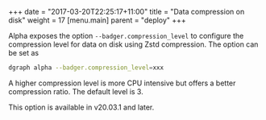 +++
date = "2017-03-20T22:25:17+11:00"
title = "Data compression on disk"
weight = 17
[menu.main]
    parent = "deploy"
+++

Alpha exposes the option `--badger.compression_level` to configure the compression
level for data on disk using Zstd compression. The option can be set as

```sh
dgraph alpha --badger.compression_level=xxx
```

A higher compression level is more CPU intensive but offers a better compression
ratio. The default level is 3.

This option is available in v20.03.1 and later.